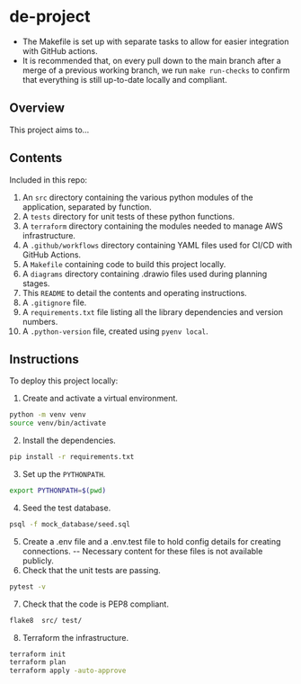 # de-project

* The Makefile is set up with separate tasks to allow for easier integration with GitHub actions.
* It is recommended that, on every pull down to the main branch after a merge of a previous working branch, we run `make run-checks` to confirm that everything is still up-to-date locally and compliant.


## Overview
This project aims to...


## Contents
Included in this repo: 
1. An `src` directory containing the various python modules of the application, separated by function.
2. A `tests` directory for unit tests of these python functions.
3. A `terraform` directory containing the modules needed to manage AWS infrastructure.
4. A `.github/workflows` directory containing YAML files used for CI/CD with GitHub Actions.
5. A `Makefile` containing code to build this project locally.
6. A `diagrams` directory containing .drawio files used during planning stages.
7. This `README` to detail the contents and operating instructions.
8. A `.gitignore` file.
9. A `requirements.txt` file listing all the library dependencies and version numbers.
10. A `.python-version` file, created using `pyenv local`.


## Instructions
To deploy this project locally:
1. Create and activate a virtual environment.
```bash
python -m venv venv
source venv/bin/activate
```
2. Install the dependencies.
```bash
pip install -r requirements.txt
```
3. Set up the `PYTHONPATH`.
```bash
export PYTHONPATH=$(pwd)
```
4. Seed the test database.
```bash
psql -f mock_database/seed.sql
```
5. Create a .env file and a .env.test file to hold config details for creating connections.
-- Necessary content for these files is not available publicly.
6. Check that the unit tests are passing.
```bash
pytest -v
```
7. Check that the code is PEP8 compliant.
```bash
flake8  src/ test/
```
8. Terraform the infrastructure.
```bash
terraform init
terraform plan
terraform apply -auto-approve
```